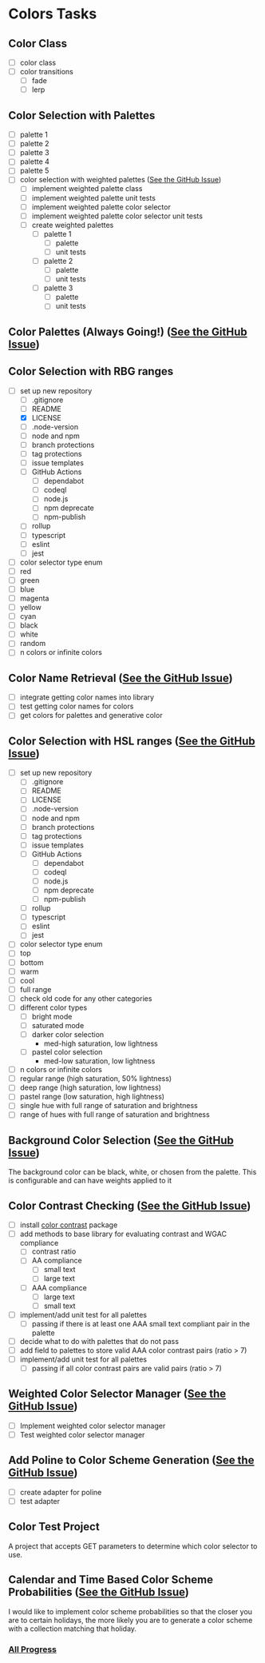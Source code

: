 # Colors Tasks

## Color Class

- [ ] color class
- [ ] color transitions
  - [ ] fade
  - [ ] lerp

## Color Selection with Palettes

- [ ] palette 1
- [ ] palette 2
- [ ] palette 3
- [ ] palette 4
- [ ] palette 5
- [ ] color selection with weighted
  palettes ([See the GitHub Issue](https://github.com/brittni-and-the-polar-bear/generative-art-library_color-palettes/issues/19))
  - [ ] implement weighted palette class
  - [ ] implement weighted palette unit tests
  - [ ] implement weighted palette color selector
  - [ ] implement weighted palette color selector unit tests
  - [ ] create weighted palettes
    - [ ] palette 1
      - [ ] palette
      - [ ] unit tests
    - [ ] palette 2
      - [ ] palette
      - [ ] unit tests
    - [ ] palette 3
      - [ ] palette
      - [ ] unit tests

## Color Palettes (Always Going!) ([See the GitHub Issue](https://github.com/brittni-and-the-polar-bear/generative-art-library_color-palettes/issues/1))

## Color Selection with RBG ranges

- [ ] set up new repository
  - [ ] .gitignore
  - [ ] README
  - [x] LICENSE
  - [ ] .node-version
  - [ ] node and npm
  - [ ] branch protections
  - [ ] tag protections
  - [ ] issue templates
  - [ ] GitHub Actions
    - [ ] dependabot
    - [ ] codeql
    - [ ] node.js
    - [ ] npm deprecate
    - [ ] npm-publish
  - [ ] rollup
  - [ ] typescript
  - [ ] eslint
  - [ ] jest
- [ ] color selector type enum
- [ ] red
- [ ] green
- [ ] blue
- [ ] magenta
- [ ] yellow
- [ ] cyan
- [ ] black
- [ ] white
- [ ] random
- [ ] n colors or infinite colors

## Color Name Retrieval ([See the GitHub Issue](https://github.com/brittni-and-the-polar-bear/generative-art-library_color-palettes/issues/21))

- [ ] integrate getting color names into library
- [ ] test getting color names for colors
- [ ] get colors for palettes and generative color

## Color Selection with HSL ranges ([See the GitHub Issue](https://github.com/brittni-and-the-polar-bear/generative-art-library/issues/10))

- [ ] set up new repository
  - [ ] .gitignore
  - [ ] README
  - [ ] LICENSE
  - [ ] .node-version
  - [ ] node and npm
  - [ ] branch protections
  - [ ] tag protections
  - [ ] issue templates
  - [ ] GitHub Actions
    - [ ] dependabot
    - [ ] codeql
    - [ ] node.js
    - [ ] npm deprecate
    - [ ] npm-publish
  - [ ] rollup
  - [ ] typescript
  - [ ] eslint
  - [ ] jest
- [ ] color selector type enum
- [ ] top
- [ ] bottom
- [ ] warm
- [ ] cool
- [ ] full range
- [ ] check old code for any other categories
- [ ] different color types
  - [ ] bright mode
  - [ ] saturated mode
  - [ ] darker color selection
    - med-high saturation, low lightness
  - [ ] pastel color selection
    - med-low saturation, low lightness
- [ ] n colors or infinite colors
- [ ] regular range (high saturation, 50% lightness)
- [ ] deep range (high saturation, low lightness)
- [ ] pastel range (low saturation, high lightness)
- [ ] single hue with full range of saturation and brightness
- [ ] range of hues with full range of saturation and brightness

## Background Color Selection ([See the GitHub Issue](https://github.com/brittni-and-the-polar-bear/generative-art-library/issues/11))

The background color can be black, white, or chosen from the palette.
This is configurable and can have weights applied to it

## Color Contrast Checking ([See the GitHub Issue](https://github.com/brittni-and-the-polar-bear/generative-art-library_color-palettes/issues/20))

- [ ] install [color contrast](https://www.npmjs.com/package/color-contrast) package
- [ ] add methods to base library for evaluating contrast and WGAC compliance
  - [ ] contrast ratio
  - [ ] AA compliance
    - [ ] small text
    - [ ] large text
  - [ ] AAA compliance
    - [ ] large text
    - [ ] small text
- [ ] implement/add unit test for all palettes
  - [ ] passing if there is at least one AAA small text compliant pair in the palette
- [ ] decide what to do with palettes that do not pass
- [ ] add field to palettes to store valid AAA color contrast pairs (ratio > 7)
- [ ] implement/add unit test for all palettes
  - [ ] passing if all color contrast pairs are valid pairs (ratio > 7)

## Weighted Color Selector Manager ([See the GitHub Issue](https://github.com/brittni-and-the-polar-bear/generative-art-library_base/issues/40))

- [ ] Implement weighted color selector manager
- [ ] Test weighted color selector manager

## Add Poline to Color Scheme Generation ([See the GitHub Issue](https://github.com/brittni-and-the-polar-bear/generative-art-library/issues/9))

- [ ] create adapter for poline
- [ ] test adapter

## Color Test Project

A project that accepts GET parameters to determine which color selector to use.

## Calendar and Time Based Color Scheme Probabilities ([See the GitHub Issue](https://github.com/brittni-and-the-polar-bear/generative-art-library/issues/12))

I would like to implement color scheme probabilities so that the closer you are to certain holidays, the more likely you
are to generate a color scheme with a collection matching that holiday.

### [All Progress](./progress.md)
